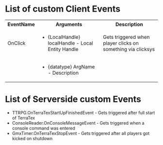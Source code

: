 ﻿# List of custom Client Events
 <table>
	<tr>
		<th>EventName</th>
		<th>Arguments</th>
		<th>Description</th>
	</tr>
	<tr>
		<td>OnClick</td>
		<td>
			<ul>
				<li>{LocalHandle} localHandle - Local Entity Handle</li>
			</ul>
		</td>
		<td>Gets triggered when player clicks on something via clicksys</td>
	</tr>
	<tr>
		<td></td>
		<td>
			<ul>
				<li>{datatype} ArgName - Description</li>
			</ul>
		</td>
		<td></td>
	</tr>
 </table>

 # List of Serverside custom Events
 - TTRPG.OnTerraTexStartUpFinishedEvent - Gets triggered after full start of TerraTex
 - ConsoleReader.OnConsoleMessageEvent - Gets triggered when a console command was entered
 - GmxTimer.OnTerraTexStopEvent - Gets triggered after all players got kicked on shutdown